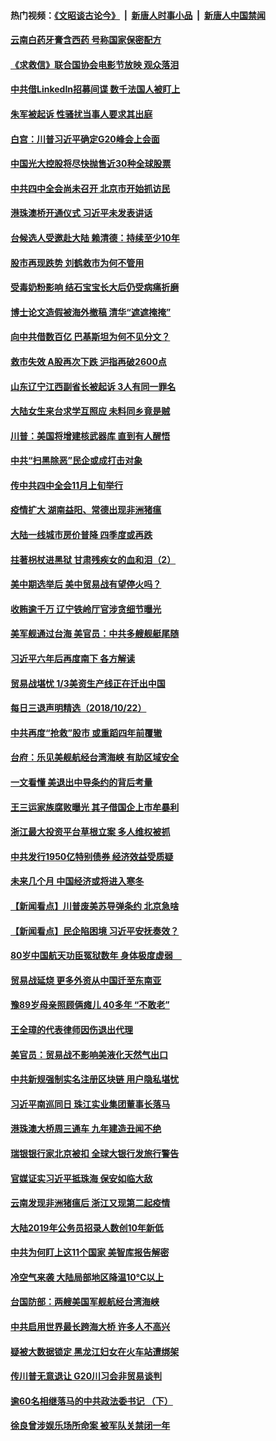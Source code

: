 #### 热门视频：[《文昭谈古论今》](https://github.com/gfw-breaker/wenzhao/blob/master/README.md?t=10231833) &nbsp;|&nbsp; [新唐人时事小品](https://github.com/gfw-breaker/ntdtv-comedy/blob/master/README.md?t=10231833) &nbsp;|&nbsp; [新唐人中国禁闻](https://github.com/gfw-breaker/ntdtv-news/blob/master/README.md?t=10231833)

#### [云南白药牙膏含西药 号称国家保密配方](../pages/nsc413/n10803328.md?t=10231833) 

#### [《求救信》联合国协会电影节放映 观众落泪](../pages/nsc413/n10800052.md?t=10231833) 

#### [中共借LinkedIn招募间谍 数千法国人被盯上](../pages/nsc413/n10803552.md?t=10231833) 

#### [朱军被起诉 性骚扰当事人要求其出庭](../pages/nsc413/n10803448.md?t=10231833) 

#### [白宫：川普习近平确定G20峰会上会面](../pages/nsc413/n10803463.md?t=10231833) 

#### [中国光大控股将尽快抛售近30种全球股票](../pages/nsc413/n10803413.md?t=10231833) 

#### [中共四中全会尚未召开 北京市开始抓访民](../pages/nsc413/n10803358.md?t=10231833) 

#### [港珠澳桥开通仪式 习近平未发表讲话](../pages/nsc413/n10803428.md?t=10231833) 

#### [台候选人受邀赴大陆 赖清德：持续至少10年](../pages/nsc413/n10802501.md?t=10231833) 

#### [股市再现跌势 刘鹤救市为何不管用](../pages/nsc413/n10802975.md?t=10231833) 

#### [受毒奶粉影响 结石宝宝长大后仍受病痛折磨](../pages/nsc413/n10802758.md?t=10231833) 

#### [博士论文造假被海外撤稿 清华“遮遮掩掩”](../pages/nsc413/n10803138.md?t=10231833) 

#### [向中共借数百亿 巴基斯坦为何不见分文？](../pages/nsc413/n10801340.md?t=10231833) 


#### [救市失效 A股再次下跌 沪指再破2600点](../pages/nsc413/n10802682.md?t=10231833) 

#### [山东辽宁江西副省长被起诉 3人有同一罪名](../pages/nsc413/n10802994.md?t=10231833) 

#### [大陆女生来台求学互照应 未料同乡竟是贼](../pages/nsc413/n10802948.md?t=10231833) 

#### [川普：美国将增建核武器库 直到有人醒悟](../pages/nsc413/n10802782.md?t=10231833) 

#### [中共“扫黑除恶”民企或成打击对象](../pages/nsc413/n10802447.md?t=10231833) 

#### [传中共四中全会11月上旬举行](../pages/nsc413/n10802663.md?t=10231833) 

#### [疫情扩大 湖南益阳、常德出现非洲猪瘟](../pages/nsc413/n10802500.md?t=10231833) 

#### [大陆一线城市房价普降 四季度或再跌](../pages/nsc413/n10802224.md?t=10231833) 

#### [拄著枴杖进黑狱 甘肃残疾女的血和泪（2）](../pages/nsc413/n10801688.md?t=10231833) 

#### [美中期选举后 美中贸易战有望停火吗？](../pages/nsc413/n10801498.md?t=10231833) 

#### [收贿逾千万 辽宁铁岭厅官涉贪细节曝光](../pages/nsc413/n10802404.md?t=10231833) 

#### [美军舰通过台海 美官员：中共多艘舰艇尾随](../pages/nsc413/n10802126.md?t=10231833) 

#### [习近平六年后再度南下 各方解读](../pages/nsc413/n10802219.md?t=10231833) 

#### [贸易战堪忧 1/3美资生产线正在迁出中国](../pages/nsc413/n10801905.md?t=10231833) 


#### [每日三退声明精选（2018/10/22）](../pages/nsc413/n10802271.md?t=10231833) 

#### [中共再度“抢救”股市 或重蹈四年前覆辙](../pages/nsc413/n10798779.md?t=10231833) 

#### [台府：乐见美舰航经台湾海峡 有助区域安全](../pages/nsc413/n10802089.md?t=10231833) 

#### [一文看懂 美退出中导条约的背后考量](../pages/nsc413/n10801841.md?t=10231833) 

#### [王三运家族腐败曝光 其子借国企上市牟暴利](../pages/nsc413/n10801111.md?t=10231833) 

#### [浙江最大投资平台草根立案 多人维权被抓](../pages/nsc413/n10801720.md?t=10231833) 

#### [中共发行1950亿特别债券 经济效益受质疑](../pages/nsc413/n10801582.md?t=10231833) 

#### [未来几个月 中国经济或将进入寒冬](../pages/nsc413/n10801630.md?t=10231833) 

#### [【新闻看点】川普废美苏导弹条约 北京急啥](../pages/nsc413/n10801278.md?t=10231833) 

#### [【新闻看点】民企陷困境 习近平安抚奏效？](../pages/nsc413/n10801277.md?t=10231833) 

#### [80岁中国航天功臣冤狱数年 身体极度虚弱　](../pages/nsc413/n10801341.md?t=10231833) 

#### [贸易战延烧 更多外资从中国迁至东南亚](../pages/nsc413/n10801496.md?t=10231833) 

#### [豫89岁母亲照顾俩瘫儿 40多年 “不敢老”](../pages/nsc413/n10801396.md?t=10231833) 

#### [王全璋的代表律师因伤退出代理](../pages/nsc413/n10801342.md?t=10231833) 

#### [美官员：贸易战不影响美液化天然气出口](../pages/nsc413/n10801354.md?t=10231833) 

#### [中共新规强制实名注册区块链 用户隐私堪忧](../pages/nsc413/n10801334.md?t=10231833) 

#### [习近平南巡同日 珠江实业集团董事长落马](../pages/nsc413/n10801325.md?t=10231833) 

#### [港珠澳大桥周三通车 九年建造丑闻不绝](../pages/nsc413/n10801449.md?t=10231833) 

#### [瑞银银行家北京被扣 全球大银行发旅行警告](../pages/nsc413/n10801243.md?t=10231833) 

#### [官媒证实习近平抵珠海 保安如临大敌](../pages/nsc413/n10801085.md?t=10231833) 

#### [云南发现非洲猪瘟后 浙江又现第二起疫情](../pages/nsc413/n10800655.md?t=10231833) 

#### [大陆2019年公务员招录人数创10年新低](../pages/nsc413/n10800919.md?t=10231833) 

#### [中共为何盯上这11个国家 美智库报告解密](../pages/nsc413/n10799359.md?t=10231833) 

#### [冷空气来袭 大陆局部地区降温10℃以上](../pages/nsc413/n10800915.md?t=10231833) 

#### [台国防部：两艘美国军舰航经台湾海峡](../pages/nsc413/n10800917.md?t=10231833) 

#### [中共启用世界最长跨海大桥 许多人不高兴](../pages/nsc413/n10800905.md?t=10231833) 

#### [疑被大数据锁定 黑龙江妇女在火车站遭绑架](../pages/nsc413/n10799343.md?t=10231833) 

#### [传川普无意退让 G20川习会非贸易谈判](../pages/nsc413/n10800327.md?t=10231833) 


#### [逾60名相继落马的中共政法委书记 （下）](../pages/nsc413/n10794689.md?t=10231833) 

#### [徐良曾涉娱乐场所命案 被军队关禁闭一年](../pages/nsc413/n10800305.md?t=10231833) 

